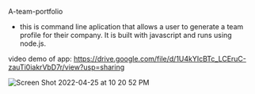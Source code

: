 A-team-portfolio

- this is command line aplication that allows a user to generate a team profile for their company. It is built with javascript and runs using node.js. 

video demo of app:  https://drive.google.com/file/d/1U4kYIcBTc_LCEruC-zauTi0iakrVbD7r/view?usp=sharing

![Screen Shot 2022-04-25 at 10 20 52 PM](https://user-images.githubusercontent.com/98481913/165227269-0732aad1-f44d-43d2-8006-971ae5acc3ff.png)
